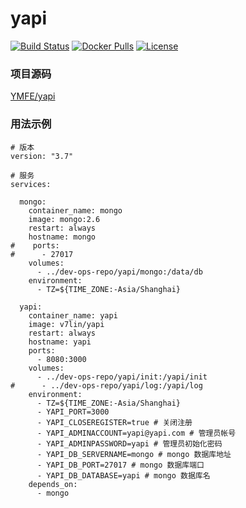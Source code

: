 # yapi

[![Build Status](https://cloud.drone.io/api/badges/v7lin/yapi/status.svg)](https://cloud.drone.io/v7lin/yapi)
[![Docker Pulls](https://img.shields.io/docker/pulls/v7lin/yapi.svg)](https://hub.docker.com/r/v7lin/yapi)
[![License](https://img.shields.io/badge/License-Apache%202.0-blue.svg)](https://github.com/v7lin/yapi/blob/master/LICENSE)

### 项目源码

[YMFE/yapi](https://github.com/YMFE/yapi)

### 用法示例

````
# 版本
version: "3.7"

# 服务
services:

  mongo:
    container_name: mongo
    image: mongo:2.6
    restart: always
    hostname: mongo
#    ports:
#      - 27017
    volumes:
      - ../dev-ops-repo/yapi/mongo:/data/db
    environment:
      - TZ=${TIME_ZONE:-Asia/Shanghai}

  yapi:
    container_name: yapi
    image: v7lin/yapi
    restart: always
    hostname: yapi
    ports:
      - 8080:3000
    volumes:
      - ../dev-ops-repo/yapi/init:/yapi/init
#      - ../dev-ops-repo/yapi/log:/yapi/log
    environment:
      - TZ=${TIME_ZONE:-Asia/Shanghai}
      - YAPI_PORT=3000
      - YAPI_CLOSEREGISTER=true # 关闭注册
      - YAPI_ADMINACCOUNT=yapi@yapi.com # 管理员帐号
      - YAPI_ADMINPASSWORD=yapi # 管理员初始化密码
      - YAPI_DB_SERVERNAME=mongo # mongo 数据库地址
      - YAPI_DB_PORT=27017 # mongo 数据库端口
      - YAPI_DB_DATABASE=yapi # mongo 数据库名
    depends_on:
      - mongo
````
